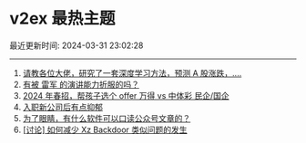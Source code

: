 # v2ex 最热主题

最近更新时间: 2024-03-31 23:02:28

--- 
1. [请教各位大佬，研究了一套深度学习方法，预测 A 股涨跌，....](https://www.v2ex.com/t/1028472) 
2. [有被 雷军 的演讲能力折服的吗？](https://www.v2ex.com/t/1028482) 
3. [2024 年春招，帮孩子选个 offer 万得 vs 中体彩 民企/国企](https://www.v2ex.com/t/1028501) 
4. [入职新公司后有点抑郁](https://www.v2ex.com/t/1028530) 
5. [为了眼睛，有什么软件可以口读公众号文章的？](https://www.v2ex.com/t/1028497) 
6. [[讨论] 如何减少 Xz Backdoor 类似问题的发生](https://www.v2ex.com/t/1028563) 
